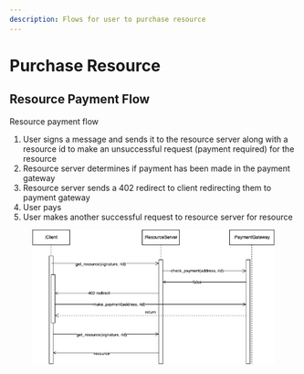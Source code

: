 ```yaml
---
description: Flows for user to purchase resource
---
```


# Purchase Resource

## Resource Payment Flow

Resource payment flow

1. User signs a message and sends it to the resource server along with a resource id to make an unsuccessful request (payment required) for the resource
2. Resource server determines if payment has been made in the payment gateway
3. Resource server sends a 402 redirect to client redirecting them to payment gateway
4. User pays
5. User makes another successful request to resource server for resource

<figure><img src="../../../.gitbook/assets/ResourceFlow1.drawio.png" alt=""><figcaption></figcaption></figure>





